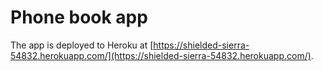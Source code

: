 # Phone book app

The app is deployed to Heroku at [https://shielded-sierra-54832.herokuapp.com/](https://shielded-sierra-54832.herokuapp.com/).